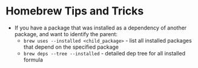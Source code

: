 # Homebrew Tips and Tricks

- If you have a package that was installed as a dependency of another package, and want to identify the parent:
	- `brew uses --installed <child_package>` - list all installed packages that depend on the specified package
	- `brew deps --tree --installed` - detailed dep tree for all installed formula

